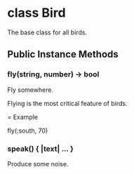 # class Bird [](#class-Bird) [](#top)
The base class for all birds.

 ## Public Instance Methods
 ### fly(string, number) -> bool [](#method-i-fly)
 Fly somewhere.

Flying is the most critical feature of birds.

= Example

fly(:south, 70)

 ### speak() { |text| ... } [](#method-i-speak)
 Produce some noise.

 